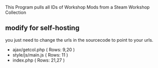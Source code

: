 This Program pulls all IDs of Workshop Mods from a Steam Workshop Collection  

## modify for self-hosting  
you just need to change the urls in the sourcecode to point to your urls.  
* ajax/getcol.php ( Rows: 9,20 )
* style/js/main.js ( Rows: 11 )
* index.php ( Rows: 21,27 )
